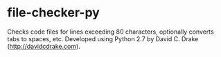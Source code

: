 file-checker-py
===============

Checks code files for lines exceeding 80 characters, optionally converts tabs
to spaces, etc. Developed using Python 2.7 by David C. Drake
(http://davidcdrake.com).

